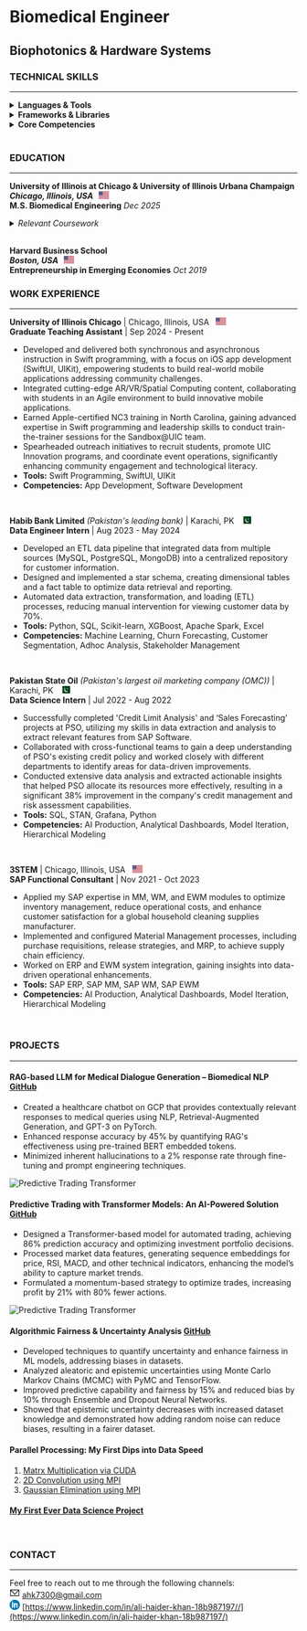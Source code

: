 # Biomedical Engineer
## Biophotonics & Hardware Systems 
### TECHNICAL SKILLS

---

<details>
  <summary><strong>Languages & Tools</strong></summary>
  <ul>
    <li><strong>Programming Languages:</strong>
      <ul>
        <li>Python</li>
        <li>C++</li>
        <li>CSS</li>
        <li>Javascript</li>
        <li>Java</li>
        <li>Html</li>
        <li>R</li>
      </ul>
    </li>
    <li><strong>Tools & Platforms:</strong>
      <ul>
        <li>MATLAB</li>
        <li>Visual Studio</li>
        <li>Tableau</li>
        <li>Jupyter Notebook</li>
        <li>Microsoft Azure</li>
        <li>Processing</li>
        <li>Arduino</li>
        <li>Autodesk Eagle</li>
        <li>Proteus Simulation</li>
      </ul>
    </li>
  </ul>
</details>

<details>
  <summary><strong>Frameworks & Libraries</strong></summary>
  <ul>
    <li>NumPy</li>
    <li>Pandas</li>
    <li>Matplotlib</li>
    <li>Scikit-learn</li>
    <li>Mediapipe</li>
    <li>Flask</li>
    <li>TensorFlow</li>
  </ul>
</details>

<details>
  <summary><strong>Core Competencies</strong></summary>
  <ul>
    <li>Data processing</li>
    <li>Visualization</li>
    <li>Machine Learning</li>
    <li>Deep Learning</li>
    <li>Hardware Designt</li>
    <li>PCB layout</li>
    <li>Biomedical Electronics</li>
  </ul>
</details>
<br>

### EDUCATION

---
**University of Illinois at Chicago & University of Illinois Urbana Champaign**  
***Chicago, Illinois, USA* &nbsp; <img src="assets/us.png" alt="US Flag" width="18" height="13">**  
**M.S. Biomedical Engineering** _Dec 2025_
<details>
  <summary><em>Relevant Coursework</em></summary>
  <ul>
    <li>Machine Learning</li>
    <li>Wearable assistive Technology</li>
    <li>Signal Procesing</li>
    <li>PCB Designing</li>
    <li>FDA & ISO Requirements</li>
  </ul>
</details>
<br>

**Harvard Business School**  
***Boston, USA* &nbsp; <img src="assets/us.png" alt="US Flag" width="18" height="13">**  
**Entrepreneurship in Emerging Economies** _Oct 2019_
<br>

### WORK EXPERIENCE

---
**University of Illinois Chicago** | Chicago, Illinois, USA &nbsp; <img src="assets/us.png" alt="US Flag" width="18" height="13">  
**Graduate Teaching Assistant** | Sep 2024 - Present  
- Developed and delivered both synchronous and asynchronous instruction in Swift programming, with a focus on iOS app development (SwiftUI, UIKit), empowering students to build real-world mobile applications addressing community challenges.
- Integrated cutting-edge AR/VR/Spatial Computing content, collaborating with students in an Agile environment to build innovative mobile
applications.
- Earned Apple-certified NC3 training in North Carolina, gaining advanced expertise in Swift programming and leadership skills to conduct
train-the-trainer sessions for the Sandbox@UIC team.
- Spearheaded outreach initiatives to recruit students, promote UIC Innovation programs, and coordinate event operations, significantly
enhancing community engagement and technological literacy.
- **Tools:** Swift Programming, SwiftUI, UIKit
- **Competencies:** App Development, Software Development
<br>

**Habib Bank Limited** *(Pakistan's leading bank)* | Karachi, PK &nbsp; <img src="assets/pk.png" alt="Pakistan Flag" width="18" height="13">  
**Data Engineer Intern** | Aug 2023 - May 2024  
- Developed an ETL data pipeline that integrated data from multiple sources (MySQL, PostgreSQL, MongoDB) into a centralized repository
for customer information.
- Designed and implemented a star schema, creating dimensional tables and a fact table to optimize data retrieval and reporting.
- Automated data extraction, transformation, and loading (ETL) processes, reducing manual intervention for viewing customer data by 70%.
- **Tools:** Python, SQL, Scikit-learn, XGBoost, Apache Spark, Excel
- **Competencies:** Machine Learning, Churn Forecasting, Customer Segmentation, Adhoc Analysis, Stakeholder Management
<br>

**Pakistan State Oil** *(Pakistan's largest oil marketing company (OMC))* | Karachi, PK &nbsp; <img src="assets/pk.png" alt="Pakistan Flag" width="18" height="13">  
**Data Science Intern** | Jul 2022 - Aug 2022
- Successfully completed 'Credit Limit Analysis' and ‘Sales Forecasting’ projects at PSO, utilizing my skills in data extraction and analysis to
extract relevant features from SAP Software.
- Collaborated with cross-functional teams to gain a deep understanding of PSO's existing credit policy and worked closely with different
departments to identify areas for data-driven improvements.
- Conducted extensive data analysis and extracted actionable insights that helped PSO allocate its resources more effectively, resulting in a
significant 38% improvement in the company's credit management and risk assessment capabilities.
- **Tools:** SQL, STAN, Grafana, Python
- **Competencies:** AI Production, Analytical Dashboards, Model Iteration, Hierarchical Modeling
<br>

**3STEM** | Chicago, Illinois, USA &nbsp; <img src="assets/us.png" alt="Pakistan Flag" width="18" height="13">  
**SAP Functional Consultant** | Nov 2021 - Oct 2023
- Applied my SAP expertise in MM, WM, and EWM modules to optimize inventory management, reduce operational costs, and enhance
customer satisfaction for a global household cleaning supplies manufacturer.
- Implemented and configured Material Management processes, including purchase requisitions, release strategies, and MRP, to achieve supply
chain efficiency.
- Worked on ERP and EWM system integration, gaining insights into data-driven operational enhancements.
- **Tools:** SAP ERP, SAP MM, SAP WM, SAP EWM
- **Competencies:** AI Production, Analytical Dashboards, Model Iteration, Hierarchical Modeling
<br>

### PROJECTS

---
#### RAG-based LLM for Medical Dialogue Generation – Biomedical NLP [GitHub](https://github.com/advaitpai/Medical-Dialog-Generation)

- Created a healthcare chatbot on GCP that provides contextually relevant responses to medical queries using NLP, Retrieval-Augmented Generation, and GPT-3 on PyTorch.
- Enhanced response accuracy by 45% by quantifying RAG's effectiveness using pre-trained BERT embedded tokens.
- Minimized inherent hallucinations to a 2% response rate through fine-tuning and prompt engineering techniques.
  
<!-- Adding an image under the project -->
<img src="assets/RAG.png" alt="Predictive Trading Transformer" width="500">

#### Predictive Trading with Transformer Models: An AI-Powered Solution [GitHub](https://github.com/zohairhashmi/blockhouse-transformers)

- Designed a Transformer-based model for automated trading, achieving 86% prediction accuracy and optimizing investment portfolio decisions.
- Processed market data features, generating sequence embeddings for price, RSI, MACD, and other technical indicators, enhancing the model’s ability to capture market trends.
- Formulated a momentum-based strategy to optimize trades, increasing profit by 21% with 80% fewer actions.
  
<!-- Adding an image under the project -->
<img src="assets/blockhouse-trading.png" alt="Predictive Trading Transformer" width="500">

#### Algorithmic Fairness & Uncertainty Analysis  [GitHub](https://github.com/zohairhashmi/uncertainty-quantification)

- Developed techniques to quantify uncertainty and enhance fairness in ML models, addressing biases in datasets.
- Analyzed aleatoric and epistemic uncertainties using Monte Carlo Markov Chains (MCMC) with PyMC and TensorFlow.
- Improved predictive capability and fairness by 15% and reduced bias by 10% through Ensemble and Dropout Neural Networks.
- Showed that epistemic uncertainty decreases with increased dataset knowledge and demonstrated how adding random noise can reduce biases, resulting in a fairer dataset.

#### Parallel Processing: My First Dips into Data Speed
1. [Matrx Multiplication via CUDA](https://github.com/zohairhashmi/cuda-parallel-processing)
2. [2D Convolution using MPI](https://github.com/zohairhashmi/gaussian-elimination)
3. [Gaussian Elimination using MPI](https://github.com/zohairhashmi/Convolution2D-Parallel-Processing)

#### [My First Ever Data Science Project](https://github.com/zohairhashmi/ibm-datascience-capstone-project)
<br>

### CONTACT

---

Feel free to reach out to me through the following channels:  
**<img src="assets/email_logo.png" alt="US Flag" width="18" height="18">** [ahk7300@gmail.com](mailto:ahk7300@gmail.com)  
**<img src="assets/linkedin_logo.png" alt="US Flag" width="18" height="18">** [https://www.linkedin.com/in/ali-haider-khan-18b987197//](https://www.linkedin.com/in/ali-haider-khan-18b987197/)
